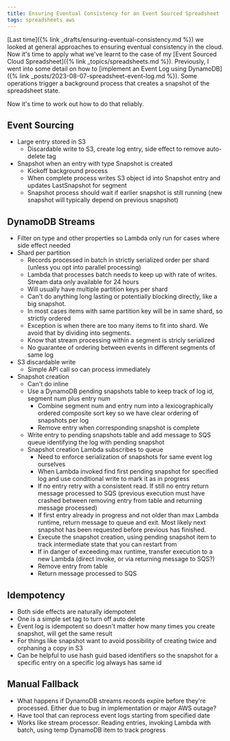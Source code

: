 ```yaml
---
title: Ensuring Eventual Consistency for an Event Sourced Spreadsheet
tags: spreadsheets aws
---
```


[Last time]({% link _drafts/ensuring-eventual-consistency.md %}) we looked at general approaches to ensuring eventual consistency in the cloud. Now it's time to apply what we've learnt to the case of my [Event Sourced Cloud Spreadsheet]({% link _topics/spreadsheets.md %}). Previously, I went into some detail on how to [implement an Event Log using DynamoDB]({% link _posts/2023-08-07-spreadsheet-event-log.md %}). Some operations trigger a background process that creates a snapshot of the spreadsheet state. 

Now it's time to work out how to do that reliably.

## Event Sourcing

* Large entry stored in S3
  * Discardable write to S3, create log entry, side effect to remove auto-delete tag
* Snapshot when an entry with type Snapshot is created
  * Kickoff background process
  * When complete process writes S3 object id into Snapshot entry and updates LastSnapshot for segment
  * Snapshot process should wait if earlier snapshot is still running (new snapshot will typically depend on previous snapshot)

## DynamoDB Streams

* Filter on type and other properties so Lambda only run for cases where side effect needed
* Shard per partition
  * Records processed in batch in strictly serialized order per shard (unless you opt into parallel processing)
  * Lambda that processes batch needs to keep up with rate of writes. Stream data only available for 24 hours
  * Will usually have multiple partition keys per shard
  * Can't do anything long lasting or potentially blocking directly, like a big snapshot.
  * In most cases items with same partition key will be in same shard, so strictly ordered
  * Exception is when there are too many items to fit into shard. We avoid that by dividing into segments.
  * Know that stream processing within a segment is stricly serialized
  * No guarantee of ordering between events in different segments of same log
* S3 discardable write
  * Simple API call so can process immediately
* Snapshot creation
  * Can't do inline
  * Use a DynamoDB pending snapshots table to keep track of log id, segment num plus entry num
    * Combine segment num and entry num into a lexicographically ordered composite sort key so we have clear ordering of snapshots per log
    * Remove entry when corresponding snapshot is complete
  * Write entry to pending snapshots table and add message to SQS queue identifying the log with pending snapshot
  * Snapshot creation Lambda subscribes to queue
    * Need to enforce serialization of snapshots for same event log ourselves
    * When Lambda invoked find first pending snapshot for specified log and use conditional write to mark it as in progress
    * If no entry retry with a consistent read. If still no entry return message processed to SQS (previous execution must have crashed between removing entry from table and returning message processed)
    * If first entry already in progress and not older than max Lambda runtime, return message to queue and exit. Most likely next snapshot has been requested before previous has finished.
    * Execute the snapshot creation, using pending snapshot item to track intermediate state that you can restart from
    * If in danger of exceeding max runtime, transfer execution to a new Lambda (direct invoke, or via returning message to SQS?)
    * Remove entry from table
    * Return message processed to SQS

## Idempotency

*  Both side effects are naturally idempotent
 * One is a simple set tag to turn off auto delete
 * Event log is idempotent so doesn't matter how many times you create snapshot, will get the same result
* For things like snapshot want to avoid possibility of creating twice and orphaning a copy in S3
* Can be helpful to use hash guid based identifiers so the snapshot for a specific entry on a specific log always has same id

## Manual Fallback

* What happens if DynamoDB streams records expire before they're processed. Either due to bug in implementation or major AWS outage?
* Have tool that can reprocess event logs starting from specified date
* Works like stream processor. Reading entries, invoking Lambda with batch, using temp DynamoDB item to track progress


